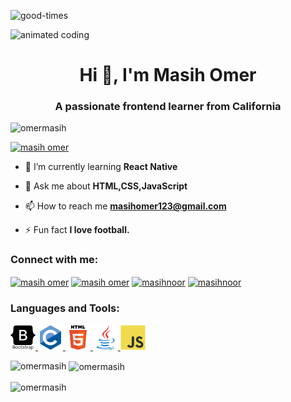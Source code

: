 ![good-times](https://user-images.githubusercontent.com/111917255/218373361-203d8f00-6f1e-43ef-a834-78e60354f8a9.svg)



 <img src="https://cdn.dribbble.com/users/1162077/screenshots/3848914/programmer.gif" alt="animated coding">
<h1 align="center">Hi 👋, I'm Masih Omer</h1>
<h3 align="center">A passionate frontend learner from California</h3>

<p align="left"> <img src="https://komarev.com/ghpvc/?username=omermasih&label=Profile%20views&color=0e75b6&style=flat" alt="omermasih" /> </p>

<p align="left"> <a href="https://twitter.com/masih omer" target="blank"><img src="https://img.shields.io/twitter/follow/masih omer?logo=twitter&style=for-the-badge" alt="masih omer" /></a> </p>

- 🌱 I’m currently learning **React Native**

- 💬 Ask me about **HTML,CSS,JavaScript**

- 📫 How to reach me **masihomer123@gmail.com**

- ⚡ Fun fact **I love football.**

<h3 align="left">Connect with me:</h3>
<p align="left">
<a href="https://twitter.com/masih omer" target="blank"><img align="center" src="https://raw.githubusercontent.com/rahuldkjain/github-profile-readme-generator/master/src/images/icons/Social/twitter.svg" alt="masih omer" height="30" width="40" /></a>
<a href="https://linkedin.com/in/masih omer" target="blank"><img align="center" src="https://raw.githubusercontent.com/rahuldkjain/github-profile-readme-generator/master/src/images/icons/Social/linked-in-alt.svg" alt="masih omer" height="30" width="40" /></a>
<a href="https://fb.com/masihnoor" target="blank"><img align="center" src="https://raw.githubusercontent.com/rahuldkjain/github-profile-readme-generator/master/src/images/icons/Social/facebook.svg" alt="masihnoor" height="30" width="40" /></a>
<a href="https://instagram.com/masihnoor" target="blank"><img align="center" src="https://raw.githubusercontent.com/rahuldkjain/github-profile-readme-generator/master/src/images/icons/Social/instagram.svg" alt="masihnoor" height="30" width="40" /></a>
</p>

<h3 align="left">Languages and Tools:</h3>
<p align="left"> <a href="https://getbootstrap.com" target="_blank" rel="noreferrer"> <img src="https://raw.githubusercontent.com/devicons/devicon/master/icons/bootstrap/bootstrap-plain-wordmark.svg" alt="bootstrap" width="40" height="40"/> </a> <a href="https://www.cprogramming.com/" target="_blank" rel="noreferrer"> <img src="https://raw.githubusercontent.com/devicons/devicon/master/icons/c/c-original.svg" alt="c" width="40" height="40"/> </a> <a href="https://www.w3.org/html/" target="_blank" rel="noreferrer"> <img src="https://raw.githubusercontent.com/devicons/devicon/master/icons/html5/html5-original-wordmark.svg" alt="html5" width="40" height="40"/> </a> <a href="https://www.java.com" target="_blank" rel="noreferrer"> <img src="https://raw.githubusercontent.com/devicons/devicon/master/icons/java/java-original.svg" alt="java" width="40" height="40"/> </a> <a href="https://developer.mozilla.org/en-US/docs/Web/JavaScript" target="_blank" rel="noreferrer"> <img src="https://raw.githubusercontent.com/devicons/devicon/master/icons/javascript/javascript-original.svg" alt="javascript" width="40" height="40"/> </a> </p>

<p><img align="left" src="https://github-readme-stats.vercel.app/api/top-langs?username=omermasih&show_icons=true&locale=en&layout=compact" alt="omermasih" /></p>

<p>&nbsp;<img align="center" src="https://github-readme-stats.vercel.app/api?username=omermasih&show_icons=true&locale=en" alt="omermasih" /></p>

<p><img align="center" src="https://github-readme-streak-stats.herokuapp.com/?user=omermasih&" alt="omermasih" /></p>

